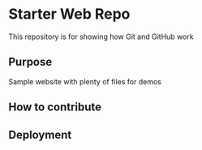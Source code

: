 # Starter Web Repo

This repository is for showing how Git and GitHub work

## Purpose

Sample website with plenty of files for demos


## How to contribute

## Deployment